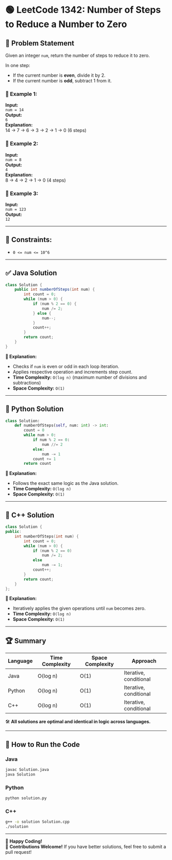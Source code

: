 # 🟢 LeetCode 1342: Number of Steps to Reduce a Number to Zero 

## 📌 Problem Statement
Given an integer `num`, return the number of steps to reduce it to zero.

In one step:
- If the current number is **even**, divide it by 2.
- If the current number is **odd**, subtract 1 from it.

### 🔹 Example 1:
**Input:**  
`num = 14`  
**Output:**  
`6`  
**Explanation:**  
14 → 7 → 6 → 3 → 2 → 1 → 0 (6 steps)

### 🔹 Example 2:
**Input:**  
`num = 8`  
**Output:**  
`4`  
**Explanation:**  
8 → 4 → 2 → 1 → 0 (4 steps)

### 🔹 Example 3:
**Input:**  
`num = 123`  
**Output:**  
`12`

---

## 🚀 Constraints:
- `0 <= num <= 10^6`  

---

## ✅ Java Solution
```java
class Solution {
    public int numberOfSteps(int num) {
        int count = 0;
        while (num > 0) {
            if (num % 2 == 0) {
                num /= 2;
            } else {
                num--;
            }
            count++;
        }
        return count;
    }
}
```
**📝 Explanation:**  
- Checks if `num` is even or odd in each loop iteration.  
- Applies respective operation and increments step count.  
- **Time Complexity:** `O(log n)` (maximum number of divisions and subtractions)  
- **Space Complexity:** `O(1)`

---

## 🔷 Python Solution
```python
class Solution:
    def numberOfSteps(self, num: int) -> int:
        count = 0
        while num > 0:
            if num % 2 == 0:
                num //= 2
            else:
                num -= 1
            count += 1
        return count
```
**📝 Explanation:**  
- Follows the exact same logic as the Java solution.  
- **Time Complexity:** `O(log n)`  
- **Space Complexity:** `O(1)`

---

## 🔶 C++ Solution
```cpp
class Solution {
public:
    int numberOfSteps(int num) {
        int count = 0;
        while (num > 0) {
            if (num % 2 == 0)
                num /= 2;
            else
                num -= 1;
            count++;
        }
        return count;
    }
};
```
**📝 Explanation:**  
- Iteratively applies the given operations until `num` becomes zero.  
- **Time Complexity:** `O(log n)`  
- **Space Complexity:** `O(1)`

---

## 🏆 Summary
| Language | Time Complexity | Space Complexity | Approach |
|----------|-----------------|------------------|----------|
| Java     | O(log n)        | O(1)             | Iterative, conditional |
| Python   | O(log n)        | O(1)             | Iterative, conditional |
| C++      | O(log n)        | O(1)             | Iterative, conditional |

🛠 **All solutions are optimal and identical in logic across languages.**  

---

## 🎯 How to Run the Code
### Java
```sh
javac Solution.java
java Solution
```
### Python
```sh
python solution.py
```
### C++
```sh
g++ -o solution Solution.cpp
./solution
```

---

🚀 **Happy Coding!**  
📝 **Contributions Welcome!** If you have better solutions, feel free to submit a pull request!  
